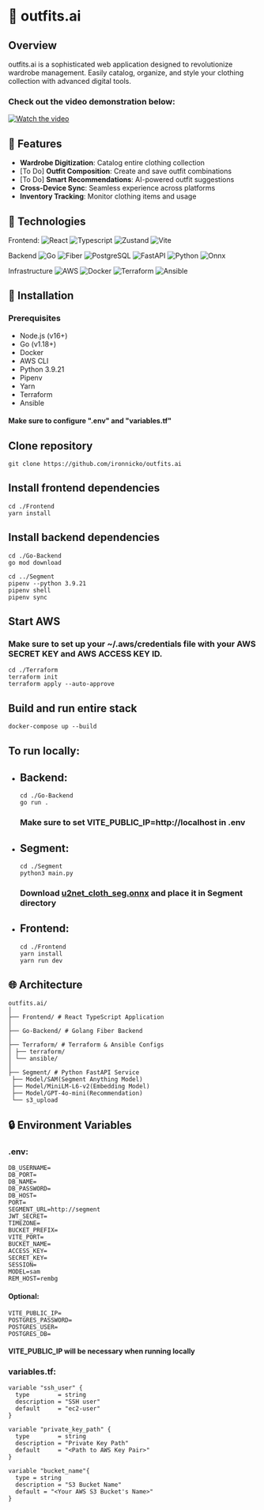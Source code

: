 # 👗 outfits.ai

## Overview

outfits.ai is a sophisticated web application designed to revolutionize wardrobe management. Easily catalog, organize, and style your clothing collection with advanced digital tools.

### Check out the video demonstration below:

[![Watch the video](https://img.youtube.com/vi/your_video_id/0.jpg)](https://drive.google.com/file/d/1LLCnsV0EO8NgbomlRtyiIhbHDGzDUd4V/view)


## 🌟 Features

- **Wardrobe Digitization**: Catalog entire clothing collection
- [To Do] **Outfit Composition**: Create and save outfit combinations
- [To Do] **Smart Recommendations**: AI-powered outfit suggestions
- **Cross-Device Sync**: Seamless experience across platforms
- **Inventory Tracking**: Monitor clothing items and usage

## 🚀 Technologies

Frontend:
![React](https://img.shields.io/badge/React-black?logo=react)
![Typescript](https://img.shields.io/badge/Typescript-black?logo=typescript)
![Zustand](https://img.shields.io/badge/Zustand-black?logo=react)
![Vite](https://img.shields.io/badge/Vite-black?logo=vite)

Backend
![Go](https://img.shields.io/badge/Go-black?logo=go)
![Fiber](https://img.shields.io/badge/Fiber-black?logo=go)
![PostgreSQL](https://img.shields.io/badge/PostgreSQL-black?logo=postgresql)
![FastAPI](https://img.shields.io/badge/FastAPI-black?logo=fastapi)
![Python](https://img.shields.io/badge/Python-black?logo=python)
![Onnx](https://img.shields.io/badge/Onnx-black?logo=python)

Infrastructure
![AWS](https://img.shields.io/badge/AWS-black?logo=amazon)
![Docker](https://img.shields.io/badge/Docker-black?logo=docker)
![Terraform](https://img.shields.io/badge/Terraform-black?logo=terraform)
![Ansible](https://img.shields.io/badge/Ansible-black?logo=ansible)

## 🔧 Installation

### Prerequisites

- Node.js (v16+)
- Go (v1.18+)
- Docker
- AWS CLI
- Python 3.9.21
- Pipenv
- Yarn
- Terraform
- Ansible

#### Make sure to configure ".env" and "variables.tf"

## Clone repository

```
git clone https://github.com/ironnicko/outfits.ai
```

## Install frontend dependencies

```
cd ./Frontend
yarn install
```

## Install backend dependencies

```
cd ./Go-Backend
go mod download

cd ../Segment
pipenv --python 3.9.21
pipenv shell
pipenv sync
```

## Start AWS

### Make sure to set up your ~/.aws/credentials file with your AWS SECRET KEY and AWS ACCESS KEY ID.

```
cd ./Terraform
terraform init
terraform apply --auto-approve
```

## Build and run entire stack

```
docker-compose up --build
```

## To run locally:

- ## Backend:

  ```
  cd ./Go-Backend
  go run .
  ```
  ### Make sure to set VITE_PUBLIC_IP=http://localhost in .env

- ## Segment:

  ```
  cd ./Segment
  python3 main.py
  ```
  ### Download <a href="https://github.com/danielgatis/rembg/releases/download/v0.0.0/u2net_cloth_seg.onnx">u2net_cloth_seg.onnx</a> and place it in Segment directory


- ## Frontend:

  ```
  cd ./Frontend
  yarn install
  yarn run dev
  ```

## 🌐 Architecture

```
outfits.ai/
│
├── Frontend/ # React TypeScript Application
│
├── Go-Backend/ # Golang Fiber Backend
│
├── Terraform/ # Terraform & Ansible Configs
│ ├── terraform/
│ └── ansible/
│
├── Segment/ # Python FastAPI Service
 ├── Model/SAM(Segment Anything Model)
 ├── Model/MiniLM-L6-v2(Embedding Model)
 ├── Model/GPT-4o-mini(Recommendation)
 └── s3_upload
```

## 🔒 Environment Variables

### .env:

```
DB_USERNAME=
DB_PORT=
DB_NAME=
DB_PASSWORD=
DB_HOST=
PORT=
SEGMENT_URL=http://segment
JWT_SECRET=
TIMEZONE=
BUCKET_PREFIX=
VITE_PORT=
BUCKET_NAME=
ACCESS_KEY=
SECRET_KEY=
SESSION=
MODEL=sam
REM_HOST=rembg
```

#### Optional:

```
VITE_PUBLIC_IP=
POSTGRES_PASSWORD=
POSTGRES_USER=
POSTGRES_DB=
```

#### VITE_PUBLIC_IP will be necessary when running locally

### variables.tf:

```
variable "ssh_user" {
  type        = string
  description = "SSH user"
  default     = "ec2-user"
}

variable "private_key_path" {
  type        = string
  description = "Private Key Path"
  default     = "<Path to AWS Key Pair>"
}

variable "bucket_name"{
  type = string
  description = "S3 Bucket Name"
  default = "<Your AWS S3 Bucket's Name>"
}
```